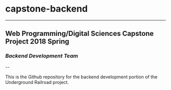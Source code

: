 # capstone-backend

---

## Web Programming/Digital Sciences Capstone Project 2018 Spring

### *Backend Development Team*

--

This is the Github repository for the backend development portion of the Underground Railroad project.
